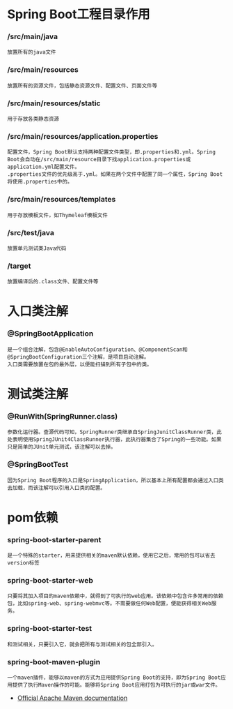 # Spring Boot工程目录作用

### /src/main/java
    放置所有的java文件
### /src/main/resources
    放置所有的资源文件，包括静态资源文件、配置文件、页面文件等
### /src/main/resources/static
    用于存放各类静态资源
### /src/main/resources/application.properties
    配置文件，Spring Boot默认支持两种配置文件类型，即.properties和.yml。Spring Boot会自动在/src/main/resource目录下找application.properties或application.yml配置文件。
    .properties文件的优先级高于.yml。如果在两个文件中配置了同一个属性，Spring Boot将使用.properties中的。
### /src/main/resources/templates
    用于存放模板文件，如Thymeleaf模板文件
### /src/test/java
    放置单元测试类Java代码
### /target
    放置编译后的.class文件、配置文件等
    
# 入口类注解
### @SpringBootApplication
    是一个组合注解，包含@EnableAutoConfiguration、@ComponentScan和@SpringBootConfiguration三个注解，是项目启动注解。
    入口类需要放置在包的最外层，以便能扫描到所有子包中的类。
    
# 测试类注解
### @RunWith(SpringRunner.class)
    参数化运行器。查源代码可知，SpringRunner类继承自SpringJunitClassRunner类，此处表明使用SpringJUnit4ClassRunner执行器，此执行器集合了Spring的一些功能。如果只是简单的JUnit单元测试，该注解可以去掉。
### @SpringBootTest
    因为Spring Boot程序的入口是SpringApplication，所以基本上所有配置都会通过入口类去加载，而该注解可以引用入口类的配置。    

# pom依赖
### spring-boot-starter-parent
    是一个特殊的starter，用来提供相关的maven默认依赖，使用它之后，常用的包可以省去version标签

### spring-boot-starter-web
    只要将其加入项目的maven依赖中，就得到了可执行的web应用。该依赖中包含许多常用的依赖包，比如spring-web、spring-webmvc等。不需要做任何Web配置，便能获得相关Web服务。
    
### spring-boot-starter-test
    和测试相关，只要引入它，就会把所有与测试相关的包全部引入。
    
### spring-boot-maven-plugin
    一个maven插件，能够以maven的方式为应用提供Spring Boot的支持，即为Spring Boot应用提供了执行Maven操作的可能。能够将Spring Boot应用打包为可执行的jar或war文件。
* [Official Apache Maven documentation](https://maven.apache.org/guides/index.html)

